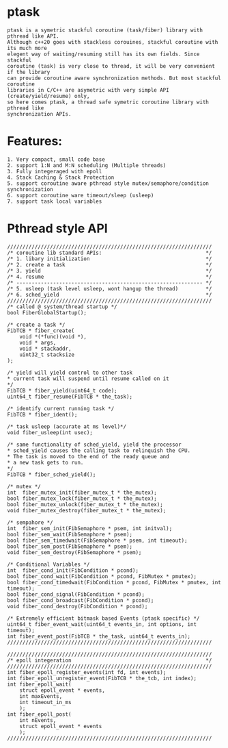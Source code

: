 # ptask
	ptask is a symetric stackful coroutine (task/fiber) library with pthread like API. 
	Although c++20 goes with stackless corouines, stackful coroutine with its much more 
	elegent way of waiting/resuming still has its own fields. Since stackful 
	coroutine (task) is very close to thread, it will be very convenient if the library 
	can provide coroutine aware synchronization methods. But most stackful coroutine 
	libraries in C/C++ are asymetric with very simple API (create/yield/resume) only, 
	so here comes ptask, a thread safe symetric coroutine library with pthread like 
	synchronization APIs.  

# Features:

	1. Very compact, small code base
	2. support 1:N and M:N scheduling (Multiple threads)
	3. Fully integeraged with epoll
	4. Stack Caching & Stack Protection
	5. support coroutine aware pthread style mutex/semaphore/condition synchronization
	6. support coroutine ware timeout/sleep (usleep)
	7. support task local variables

# Pthread style API

	///////////////////////////////////////////////////////////////////
	/* coroutine lib standard APIs:                                  */
	/* 1. libary initialization                                      */
	/* 2. create a task                                              */
	/* 3. yield                                                      */
	/* 4. resume                                                     */
	/* ------------------------------------------------------------- */
	/* 5. usleep (task level usleep, wont hangup the thread)         */
	/* 6. sched_yield                                                */
	///////////////////////////////////////////////////////////////////
	/* called @ system/thread startup */
	bool FiberGlobalStartup();

	/* create a task */
	FibTCB * fiber_create(
		void *(*func)(void *), 
		void * args, 
		void * stackaddr, 
		uint32_t stacksize
    );

    /* yield will yield control to other task
    * current task will suspend until resume called on it
    */
    FibTCB * fiber_yield(uint64_t code);
    uint64_t fiber_resume(FibTCB * the_task);

    /* identify current running task */
    FibTCB * fiber_ident();

    /* task usleep (accurate at ms level)*/
    void fiber_usleep(int usec);

    /* same functionality of sched_yield, yield the processor
    * sched_yield causes the calling task to relinquish the CPU.
    * The task is moved to the end of the ready queue and 
    * a new task gets to run.
    */
    FibTCB * fiber_sched_yield();

    /* mutex */
    int  fiber_mutex_init(fiber_mutex_t * the_mutex);
    bool fiber_mutex_lock(fiber_mutex_t * the_mutex);
    bool fiber_mutex_unlock(fiber_mutex_t * the_mutex);
    void fiber_mutex_destroy(fiber_mutex_t * the_mutex);

    /* sempahore */
    int  fiber_sem_init(FibSemaphore * psem, int initval);
    bool fiber_sem_wait(FibSemaphore * psem);
    bool fiber_sem_timedwait(FibSemaphore * psem, int timeout);
    bool fiber_sem_post(FibSemaphore * psem);
    void fiber_sem_destroy(FibSemaphore * psem);

    /* Conditional Variables */
    int  fiber_cond_init(FibCondition * pcond);
    bool fiber_cond_wait(FibCondition * pcond, FibMutex * pmutex);
    bool fiber_cond_timedwait(FibCondition * pcond, FibMutex * pmutex, int timeout);
    bool fiber_cond_signal(FibCondition * pcond);
    bool fiber_cond_broadcast(FibCondition * pcond);
    void fiber_cond_destroy(FibCondition * pcond);

    /* Extremely efficient bitmask based Events (ptask specific) */
    uint64_t fiber_event_wait(uint64_t events_in, int options, int timeout);
    int fiber_event_post(FibTCB * the_task, uint64_t events_in);
    ///////////////////////////////////////////////////////////////////

    ///////////////////////////////////////////////////////////////////
    /* epoll integeration                                            */
    ///////////////////////////////////////////////////////////////////
    int fiber_epoll_register_events(int fd, int events);
    int fiber_epoll_unregister_event(FibTCB * the_tcb, int index);
    int fiber_epoll_wait(
        struct epoll_event * events, 
        int maxEvents, 
        int timeout_in_ms
        );
    int fiber_epoll_post(
        int nEvents,
        struct epoll_event * events
        );
    ///////////////////////////////////////////////////////////////////
